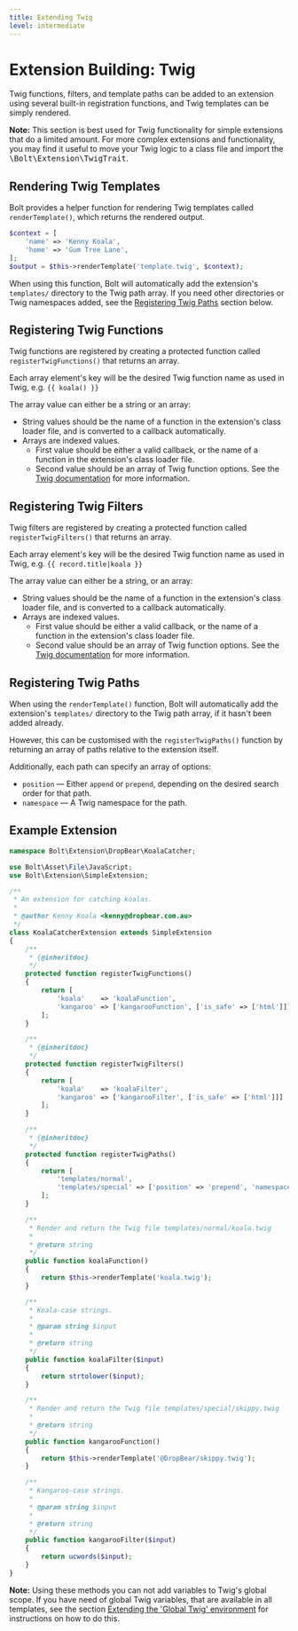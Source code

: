 ```yaml
---
title: Extending Twig
level: intermediate
---
```

Extension Building: Twig
========================

Twig functions, filters, and template paths can be added to an extension using
several built-in registration functions, and Twig templates can be simply
rendered.

<p class="note"><strong>Note:</strong> This section is best used for Twig
functionality for simple extensions that do a limited amount. For more complex
extensions and functionality, you may find it useful to move your Twig logic to
a class file and import the <tt>\Bolt\Extension\TwigTrait</tt>. </p>

Rendering Twig Templates
------------------------

Bolt provides a helper function for rendering Twig templates called `renderTemplate()`, 
which returns the rendered output. 

```php
$context = [
    'name' => 'Kenny Koala',
    'home' => 'Gum Tree Lane',
];
$output = $this->renderTemplate('template.twig', $context);
```

When using this function, Bolt will automatically add the extension's `templates/`
directory to the Twig path array. If you need other directories or Twig
namespaces added, see the [Registering Twig Paths](#registering-twig-paths)
section below.


Registering Twig Functions
--------------------------

Twig functions are registered by creating a protected function called
`registerTwigFunctions()` that returns an array.

Each array element's key will be the desired Twig function name as used in Twig,
e.g. `{{ koala() }}`

The array value can either be a string or an array:

* String values should be the name of a function in the extension's class loader
  file, and is converted to a callback automatically.
* Arrays are indexed values.
  * First value should be either a valid callback, or the name of a function
    in the extension's class loader file.
  * Second value should be an array of Twig function options. See the
    [Twig documentation](http://twig.sensiolabs.org/doc/advanced.html) for more information.


Registering Twig Filters
------------------------

Twig filters are registered by creating a protected function called
`registerTwigFilters()` that returns an array.

Each array element's key will be the desired Twig function name as used in Twig,
e.g. `{{ record.title|koala }}`

The array value can either be a string, or an array:

* String values should be the name of a function in the extension's class loader
  file, and is converted to a callback automatically.
* Arrays are indexed values.
  * First value should be either a valid callback, or the name of a function
    in the extension's class loader file.
  * Second value should be an array of Twig function options. See the 
    [Twig documentation](http://twig.sensiolabs.org/doc/advanced.html) for more information.

Registering Twig Paths
----------------------

When using the `renderTemplate()` function, Bolt will automatically add the
extension's `templates/` directory to the Twig path array, if it hasn't been
added already.

However, this can be customised with the `registerTwigPaths()` function by
returning an array of paths relative to the extension itself.

Additionally, each path can specify an array of options:
* `position` — Either `append` or `prepend`, depending on the desired search order for that path.
* `namespace` — A Twig namespace for the path.

Example Extension
-----------------

```php
namespace Bolt\Extension\DropBear\KoalaCatcher;

use Bolt\Asset\File\JavaScript;
use Bolt\Extension\SimpleExtension;

/**
 * An extension for catching koalas.
 *
 * @author Kenny Koala <kenny@dropbear.com.au>
 */
class KoalaCatcherExtension extends SimpleExtension
{
    /**
     * {@inheritdoc}
     */
    protected function registerTwigFunctions()
    {
        return [
            'koala'    => 'koalaFunction',
            'kangaroo' => ['kangarooFunction', ['is_safe' => ['html']]]
        ];
    }

    /**
     * {@inheritdoc}
     */
    protected function registerTwigFilters()
    {
        return [
            'koala'    => 'koalaFilter',
            'kangaroo' => ['kangarooFilter', ['is_safe' => ['html']]]
        ];
    }

    /**
     * {@inheritdoc}
     */
    protected function registerTwigPaths()
    {
        return [
            'templates/normal',
            'templates/special' => ['position' => 'prepend', 'namespace' => 'DropBear']
        ];
    }

    /**
     * Render and return the Twig file templates/normal/koala.twig
     *
     * @return string
     */
    public function koalaFunction()
    {
        return $this->renderTemplate('koala.twig');
    }

    /**
     * Koala-case strings.
     *
     * @param string $input
     *
     * @return string
     */
    public function koalaFilter($input)
    {
        return strtolower($input);
    }

    /**
     * Render and return the Twig file templates/special/skippy.twig
     *
     * @return string
     */
    public function kangarooFunction()
    {
        return $this->renderTemplate('@DropBear/skippy.twig');
    }

    /**
     * Kangaroo-case strings.
     *
     * @param string $input
     *
     * @return string
     */
    public function kangarooFilter($input)
    {
        return ucwords($input);
    }
}
```

<p class="note"><strong>Note:</strong> Using these methods you can not add
variables to Twig's global scope. If you have need of global Twig variables,
that are available in all templates, see the section 
<a href="../intermediate/service-providers#extending-the-global-twig-environment">
Extending the 'Global Twig' environment</a> for instructions on
how to do this. </p>


